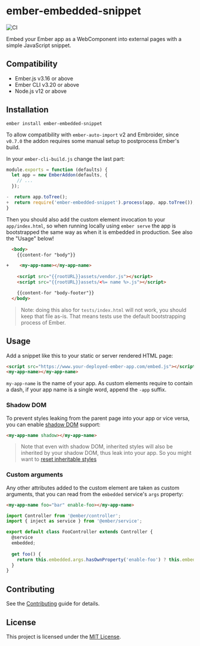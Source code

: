 ember-embedded-snippet
==============================================================================

![CI](https://github.com/kaliber5/ember-embedded-snippet/workflows/CI/badge.svg)

Embed your Ember app as a WebComponent into external pages with a simple JavaScript snippet.


Compatibility
------------------------------------------------------------------------------

* Ember.js v3.16 or above
* Ember CLI v3.20 or above
* Node.js v12 or above


Installation
------------------------------------------------------------------------------

```
ember install ember-embedded-snippet
```

To allow compatibility with `ember-auto-import` v2 and Embroider, since `v0.7.0` the addon requires some manual 
setup to postprocess Ember's build.

In your `ember-cli-build.js` change the last part:

```js
module.exports = function (defaults) {
  let app = new EmberAddon(defaults, {
    // ...
  });

-  return app.toTree();
+  return require('ember-embedded-snippet').process(app, app.toTree());
}
```

Then you should also add the custom element invocation to your `app/index.html`, so when running locally using `ember serve`
the app is bootstrapped the same way as when it is embedded in production. See also the "Usage" below!

```html
  <body>
    {{content-for "body"}}

+    <my-app-name></my-app-name>
    
    <script src="{{rootURL}}assets/vendor.js"></script>
    <script src="{{rootURL}}assets/<%= name %>.js"></script>

    {{content-for "body-footer"}}
  </body>
```

> Note: doing this also for `tests/index.html` will not work, you should keep that file as-is. That means tests use the default
> bootstrapping process of Ember.

Usage
------------------------------------------------------------------------------

Add a snippet like this to your static or server rendered HTML page:

```html
<script src="https://www.your-deployed-ember-app.com/embed.js"></script>
<my-app-name></my-app-name>
```

`my-app-name` is the name of your app. As custom elements require to contain a dash, if your app name is a single word, append the `-app` suffix.

### Shadow DOM

To prevent styles leaking from the parent page into your app or vice versa, you can enable [shadow DOM](https://developer.mozilla.org/en-US/docs/Web/Web_Components/Using_shadow_DOM) support:

```html
<my-app-name shadow></my-app-name>
```

> Note that even with shadow DOM, inherited styles will also be inherited by your shadow DOM, thus leak into your app. 
> So you might want to [reset inheritable styles](https://developers.google.com/web/fundamentals/web-components/shadowdom#reset)

### Custom arguments

Any other attributes added to the custom element are taken as custom arguments, that you can read from the `embedded` service's `args` property:

```html
<my-app-name foo="bar" enable-foo></my-app-name>
```

```js
import Controller from '@ember/controller';
import { inject as service } from '@ember/service';

export default class FooController extends Controller {
  @service
  embedded;
  
  get foo() {
    return this.embedded.args.hasOwnProperty('enable-foo') ? this.embedded.args.foo : null;
  }
}
```


Contributing
------------------------------------------------------------------------------

See the [Contributing](CONTRIBUTING.md) guide for details.


License
------------------------------------------------------------------------------

This project is licensed under the [MIT License](LICENSE.md).
